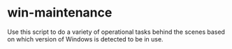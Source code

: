 win-maintenance
===============

Use this script to do a variety of operational tasks behind the scenes based on which version of Windows is detected to be in use.